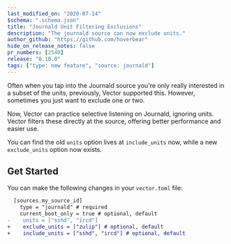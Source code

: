 ```yaml
---
last_modified_on: "2020-07-14"
$schema: ".schema.json"
title: "Journald Unit Filtering Exclusions"
description: "The journald source can now exclude units."
author_github: "https://github.com/hoverbear"
hide_on_release_notes: false
pr_numbers: [2540]
release: "0.10.0"
tags: ["type: new feature", "source: journald"]
---
```


Often when you tap into the Journald source you're only really interested in a subset of the units, previously, Vector supported this. However, sometimes you just want to exclude one or two.

Now, Vector can practice selective listening on Journald, ignoring units. Vector filters these directly at the source, offering better performance and easier use.

You can find the old `units` option lives at `include_units` now, while a new `exclude_units` option now exists.

## Get Started

You can make the following changes in your `vector.toml` file:

```diff title="vector.toml"
  [sources.my_source_id]
    type = "journald" # required
    current_boot_only = true # optional, default
-    units = ["sshd", "ircd"]
+    exclude_units = ["zulip"] # optional, default
+    include_units = ["sshd", "ircd"] # optional, default
```
